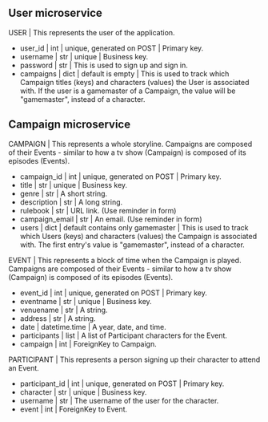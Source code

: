 ## User microservice

USER | This represents the user of the application.
- user_id | int | unique, generated on POST | Primary key.
- username | str | unique | Business key.
- password | str | This is used to sign up and sign in.
- campaigns | dict | default is empty | This is used to track which Campaign titles (keys) and characters (values) the User is associated with. If the user is a gamemaster of a Campaign, the value will be "gamemaster", instead of a character.


## Campaign microservice

CAMPAIGN | This represents a whole storyline. Campaigns are composed of their Events - similar to how a tv show (Campaign) is composed of its episodes (Events).
- campaign_id | int | unique, generated on POST | Primary key.
- title | str | unique | Business key.
- genre | str | A short string.
- description | str | A long string.
- rulebook | str | URL link. (Use reminder in form)
- campaign_email | str | An email. (Use reminder in form)
- users | dict | default contains only gamemaster | This is used to track which Users (keys) and characters (values) the Campaign is associated with. The first entry's value is "gamemaster", instead of a character.


EVENT | This represents a block of time when the Campaign is played. Campaigns are composed of their Events - similar to how a tv show (Campaign) is composed of its episodes (Events).
- event_id | int | unique, generated on POST | Primary key.
- eventname | str | unique | Business key.
- venuename | str | A string.
- address | str | A string.
- date | datetime.time | A year, date, and time.
- participants | list | A list of Participant characters for the Event.
- campaign | int | ForeignKey to Campaign.


PARTICIPANT | This represents a person signing up their character to attend an Event.
- participant_id | int | unique, generated on POST | Primary key.
- character | str | unique | Business key.
- username | str | The username of the user for the character.
- event | int | ForeignKey to Event.
